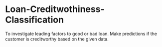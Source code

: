 # Loan-Creditwothiness-Classification
To investigate leading factors to good or bad loan.
Make predictions if the customer is creditworthy based on the given data.
